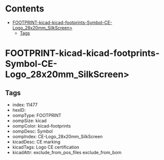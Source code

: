



Contents
========

* [FOOTPRINT-kicad-kicad-footprints-Symbol-CE-Logo_28x20mm_SilkScreen>](#footprint-kicad-kicad-footprints-symbol-ce-logo_28x20mm_silkscreen)
	* [Tags](#tags)

# FOOTPRINT-kicad-kicad-footprints-Symbol-CE-Logo_28x20mm_SilkScreen>

## Tags

- index: 11477
- hexID: 
- oompType: FOOTPRINT
- oompSize: kicad
- oompColor: kicad-footprints
- oompDesc: Symbol
- oompIndex: CE-Logo_28x20mm_SilkScreen
- kicadDesc: CE marking
- kicadTags: Logo CE certification
- kicadAttr: exclude_from_pos_files exclude_from_bom
